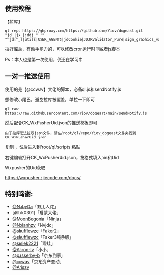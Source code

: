 ## 使用教程


【拉库】

    ql repo https://ghproxy.com/https://github.com/Yiov/dogeast.git "jd_|jx_|jddj_" "" "^jd[^_]|utils|USER_AGENTS|jdCookie|JDJRValidator_Pure|sign_graphics_validate|ql"


拉好库后，有动手能力的，可以修改cron运行时间或者js脚本


Ps：本人也是第一次使用，仍还在学习中



## 一对一推送使用

使用的是【@ccwav】大佬的脚本，必备ql.js和sendNotify.js

想修改小尾巴，避免拉库被覆盖，单拉一下即可

    ql raw https://raw.githubusercontent.com/Yiov/dogeast/main/sendNotify.js


然后配合CK_WxPusherUid.json的推送模板即可

    由于拉库无法拉取json文件，请在/root/ql/repo/Yiov_dogeast文件夹找到CK_WxPusherUid.json

复制 ，然后进入到/root/ql/scripts 粘贴

右键编辑打开CK_WxPusherUid.json，按格式填入pin和Uid

Wxpusher的Uid获取

https://wxpusher.zjiecode.com/docs/





## 特别鸣谢:


* [@NobyDa](https://github.com/NobyDa)「野比大佬」
* [@lxk0301]「启蒙大佬」
* [@MoonBegonia](https://github.com/MoonBegonia/ninja)「Ninja」
* [@Nolanhzy](https://github.com/NolanHzy)「Nvjdc」
* [@shufflewzc](https://github.com/shufflewzc/faker2)「Faker2」
* [@shufflewzc](https://github.com/shufflewzc/faker3)「Faker3纯净版」
* [@smiek2221](https://github.com/smiek2221/scripts)「青蛙」
* [@Aaron-lv](https://github.com/Aaron-lv/sync)「小小」
* [@passerby-b](https://github.com/passerby-b/JDDJ)「京东到家」
* [@ccwav](https://github.com/ccwav/QLScript2)「京东资产变动」
* [@Ariszy](https://github.com/Ariszy/Private-Script)
